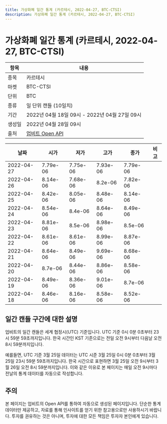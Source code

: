 ```yaml
---
title: 가상화폐 일간 통계 (카르테시, 2022-04-27, BTC-CTSI)
description: 가상화폐 일간 통계 (카르테시, 2022-04-27, BTC-CTSI)
---
```



가상화폐 일간 통계 (카르테시, 2022-04-27, BTC-CTSI)
===

|항목|내용|
|--|--|
|종목|카르테시|
|마켓|BTC-CTSI|
|단위|BTC|
|종류|일 단위 캔들 (10일치)|
|기간|2022년 04월 18일 09시 - 2022년 04월 27일 09시|
|생성일|2022년 04월 28일 09시|
|출처|[업비트 Open API](https://docs.upbit.com)|


|날짜|시가|저가|고가|종가|비고|
|--|--|--|--|--|--|
|2022-04-27|7.79e-06|7.75e-06|7.93e-06|7.79e-06|    |
|2022-04-26|8.14e-06|7.68e-06|8.2e-06|7.82e-06|    |
|2022-04-25|8.42e-06|8.05e-06|8.48e-06|8.14e-06|    |
|2022-04-24|8.54e-06|8.4e-06|8.64e-06|8.49e-06|    |
|2022-04-23|8.81e-06|8.5e-06|8.98e-06|8.5e-06|    |
|2022-04-22|8.61e-06|8.61e-06|8.99e-06|8.87e-06|    |
|2022-04-21|8.64e-06|8.49e-06|9.69e-06|8.68e-06|    |
|2022-04-20|8.7e-06|8.44e-06|8.86e-06|8.58e-06|    |
|2022-04-19|8.49e-06|8.36e-06|9.01e-06|8.7e-06|    |
|2022-04-18|8.46e-06|8.16e-06|8.58e-06|8.52e-06|    |


일간 캔들 구간에 대한 설명
---


업비트의 일간 캔들은 세계 협정시(UTC) 기준입니다. 
UTC 기준 0시 0분 0초부터 23시 59분 59초까지입니다. 
한국 시간인 KST 기준으로는 전일 오전 9시부터 다음날 오전 8시 59분까지입니다. 


예를들면, UTC 기준 3월 25일 데이터는 UTC 시준 3월 25일 0시 0분 0초부터 3월 25일 23시 59분 59초까지입니다. 
한국 시간으로 표현하면 3월 25일 오전 9시부터 3월 26일 오전 8시 59분까지입니다. 
이와 같은 이유로 본 페이지는 매일 오전 9시마다 전날의 통계 데이터를 자동으로 작성합니다. 


주의
---


본 페이지는 업비트의 Open API를 통하여 자동으로 생성된 페이지입니다. 
단순한 통계 데이터만 제공하고, 자료를 통해 인사이트를 얻기 위한 참고용으로만 사용하시기 바랍니다. 
투자를 권유하는 것은 아니며, 투자에 대한 모든 책임은 투자자 본인에게 있습니다. 
